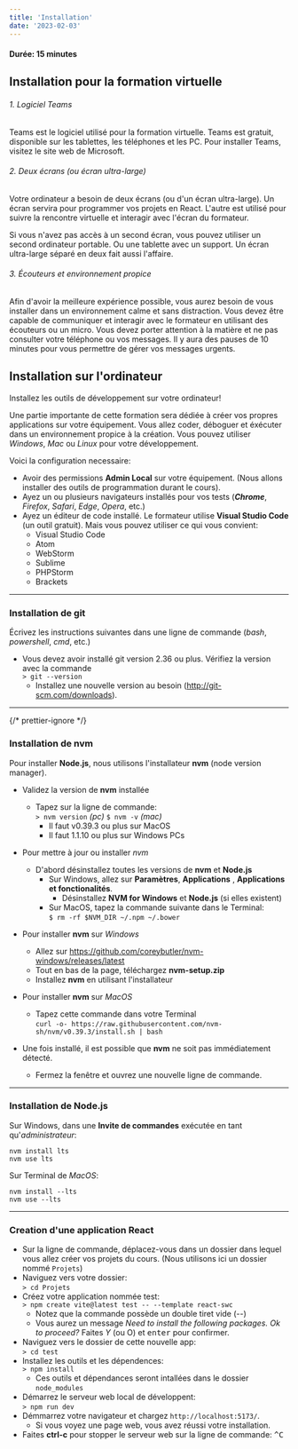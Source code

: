 ```yaml
---
title: 'Installation'
date: '2023-02-03'
---
```


#### Durée: 15 minutes

<div className='bg-sky-100  rounded-xl p-8 my-8 dark:bg-sky-800 border-solid border-blue-800'>
  
## Installation pour la formation virtuelle

###### 1. Logiciel Teams

Teams est le logiciel utilisé pour la formation virtuelle. Teams est gratuit, disponible sur les tablettes, les téléphones et les PC. Pour installer Teams, visitez le site web de Microsoft.

###### 2. Deux écrans (ou écran ultra-large)

Votre ordinateur a besoin de deux écrans (ou d'un écran ultra-large). Un écran servira pour programmer vos projets en React. L'autre est utilisé pour suivre la rencontre virtuelle et interagir avec l'écran du formateur.

Si vous n'avez pas accès à un second écran, vous pouvez utiliser un second ordinateur portable. Ou une tablette avec un support. Un écran ultra-large séparé en deux fait aussi l'affaire.

###### 3. Écouteurs et environnement propice

Afin d'avoir la meilleure expérience possible, vous aurez besoin de vous installer dans un environnement calme et sans distraction. Vous devez être capable de communiquer et interagir avec le formateur en utilisant des écouteurs ou un micro. Vous devez porter attention à la matière et ne pas consulter votre téléphone ou vos messages. Il y aura des pauses de 10 minutes pour vous permettre de gérer vos messages urgents.

</div>

<div className='bg-indigo-100  rounded-xl  p-8 dark:bg-indigo-800 border-solid border-red-500'>

## Installation sur l'ordinateur

Installez les outils de développement sur votre ordinateur!

Une partie importante de cette formation sera dédiée à créer vos propres applications sur votre équipement. Vous allez coder, déboguer et éxécuter dans un environnement propice à la création. Vous pouvez utiliser _Windows_, _Mac_ ou _Linux_ pour votre développement.

Voici la configuration necessaire:

- Avoir des permissions **Admin Local** sur votre équipement. (Nous allons installer des outils de programmation durant le cours).
- Ayez un ou plusieurs navigateurs installés pour vos tests (_**Chrome**_, _Firefox_, _Safari_, _Edge_, _Opera_, etc.)
- Ayez un éditeur de code installé. Le formateur utilise **Visual Studio Code** (un outil gratuit). Mais vous pouvez utiliser ce qui vous convient:
  - Visual Studio Code
  - Atom
  - WebStorm
  - Sublime
  - PHPStorm
  - Brackets

---

### Installation de git

Écrivez les instructions suivantes dans une ligne de commande (_bash_, _powershell_, _cmd_, etc.)

- Vous devez avoir installé git version 2.36 ou plus. Vérifiez la version avec la commande <br /> `> git --version`
  - Installez une nouvelle version au besoin (http://git-scm.com/downloads).

---

{/* prettier-ignore */}
### Installation de nvm

Pour installer **Node.js**, nous utilisons l'installateur **nvm** (node version manager).

- Validez la version de **nvm** installée
  - Tapez sur la ligne de commande: <br /> `> nvm version` _(pc)_ `$ nvm -v` _(mac)_
    - Il faut v0.39.3 ou plus sur MacOS
    - Il faut 1.1.10 ou plus sur Windows PCs
- Pour mettre à jour ou installer _nvm_

  - D'abord désinstallez toutes les versions de **nvm** et **Node.js**
    - Sur Windows, allez sur **Paramètres**, **Applications** , **Applications et fonctionalités**.
      - Désinstallez **NVM for Windows** et **Node.js** (si elles existent)
    - Sur MacOS, tapez la commande suivante dans le Terminal: <br /> `$ rm -rf $NVM_DIR ~/.npm ~/.bower`

- Pour installer **nvm** sur _Windows_

  - Allez sur https://github.com/coreybutler/nvm-windows/releases/latest
  - Tout en bas de la page, téléchargez **nvm-setup.zip**
  - Installez **nvm** en utilisant l'installateur

- Pour installer **nvm** sur _MacOS_

  - Tapez cette commande dans votre Terminal <br /> `curl -o- https://raw.githubusercontent.com/nvm-sh/nvm/v0.39.3/install.sh | bash`

- Une fois installé, il est possible que **nvm** ne soit pas immédiatement détecté.
  - Fermez la fenêtre et ouvrez une nouvelle ligne de commande.

---

### Installation de Node.js

Sur Windows, dans une **Invite de commandes** exécutée en tant qu'_administrateur_:

```
nvm install lts
nvm use lts
```

Sur Terminal de _MacOS_:

```
nvm install --lts
nvm use --lts
```

---

### Creation d'une application React

- Sur la ligne de commande, déplacez-vous dans un dossier dans lequel vous allez créer vos projets du cours. (Nous utilisons ici un dossier nommé `Projets`)
- Naviguez vers votre dossier: <br /> `> cd Projets`
- Créez votre application nommée test: <br />`> npm create vite@latest test -- --template react-swc`
  - Notez que la commande possède un double tiret vide (--)
  - Vous aurez un message _Need to install the following packages. Ok to
    proceed?_ Faites _Y_ (ou O) et <kbd>enter</kbd> pour confirmer.
- Naviguez vers le dossier de cette nouvelle app: <br /> `> cd test`
- Installez les outils et les dépendences: <br /> `> npm install`
  - Ces outils et dépendances seront intallées dans le dossier `node_modules`
- Démarrez le serveur web local de développent: <br /> `> npm run dev`
- Démmarrez votre navigateur et chargez `http://localhost:5173/`.
  - Si vous voyez une page web, vous avez réussi votre installation.
- Faites **ctrl-c** pour stopper le serveur web sur la ligne de commande: <kbd>^C</kbd>

</div>
